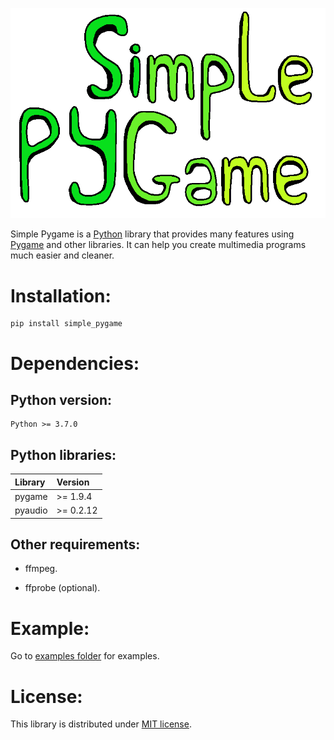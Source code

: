 ![Simple Pygame logo](https://raw.githubusercontent.com/YoutuberTom/Simple_Pygame/main/docs/images/Logo.png)

Simple Pygame is a [Python](https://www.python.org/) library that provides many features using [Pygame](https://www.pygame.org/news) and other libraries. It can help you create multimedia programs much easier and cleaner.

# **Installation:**

    pip install simple_pygame

# **Dependencies:**

## Python version:

    Python >= 3.7.0

## Python libraries:

| Library | Version |
|:--------|:--------|
|pygame   |>= 1.9.4 |
|pyaudio  |>= 0.2.12|

## Other requirements:

- ffmpeg.

- ffprobe (optional).

# **Example:**

Go to [examples folder](https://github.com/YoutuberTom/Simple_Pygame/tree/main/examples) for examples.

# **License:**

This library is distributed under [MIT license](https://github.com/YoutuberTom/Simple_Pygame/blob/main/LICENSE).
